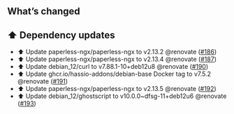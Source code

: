 ## What’s changed

## ⬆️ Dependency updates

- ⬆️ Update paperless-ngx/paperless-ngx to v2.13.2 @renovate ([#186](https://github.com/BenoitAnastay/paperless-home-assistant-addon/pull/186))
- ⬆️ Update paperless-ngx/paperless-ngx to v2.13.4 @renovate ([#187](https://github.com/BenoitAnastay/paperless-home-assistant-addon/pull/187))
- ⬆️ Update debian_12/curl to v7.88.1-10+deb12u8 @renovate ([#190](https://github.com/BenoitAnastay/paperless-home-assistant-addon/pull/190))
- ⬆️ Update ghcr.io/hassio-addons/debian-base Docker tag to v7.5.2 @renovate ([#191](https://github.com/BenoitAnastay/paperless-home-assistant-addon/pull/191))
- ⬆️ Update paperless-ngx/paperless-ngx to v2.13.5 @renovate ([#192](https://github.com/BenoitAnastay/paperless-home-assistant-addon/pull/192))
- ⬆️ Update debian_12/ghostscript to v10.0.0~dfsg-11+deb12u6 @renovate ([#193](https://github.com/BenoitAnastay/paperless-home-assistant-addon/pull/193))
